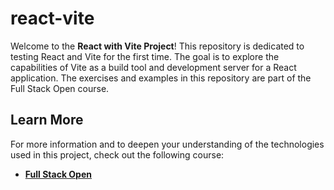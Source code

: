 # react-vite

Welcome to the **React with Vite Project**! This repository is dedicated to testing React and Vite for the first time. The goal is to explore the capabilities of Vite as a build tool and development server for a React application. The exercises and examples in this repository are part of the Full Stack Open course.

## Learn More

For more information and to deepen your understanding of the technologies used in this project, check out the following course:

- **[Full Stack Open](https://fullstackopen.com/en)**
